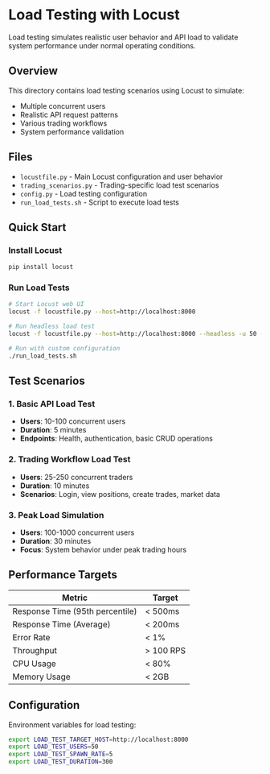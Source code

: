 # Load Testing with Locust

Load testing simulates realistic user behavior and API load to validate system performance under normal operating conditions.

## Overview

This directory contains load testing scenarios using Locust to simulate:
- Multiple concurrent users
- Realistic API request patterns
- Various trading workflows
- System performance validation

## Files

- `locustfile.py` - Main Locust configuration and user behavior
- `trading_scenarios.py` - Trading-specific load test scenarios
- `config.py` - Load testing configuration
- `run_load_tests.sh` - Script to execute load tests

## Quick Start

### Install Locust
```bash
pip install locust
```

### Run Load Tests
```bash
# Start Locust web UI
locust -f locustfile.py --host=http://localhost:8000

# Run headless load test
locust -f locustfile.py --host=http://localhost:8000 --headless -u 50 -r 5 -t 300s

# Run with custom configuration
./run_load_tests.sh
```

## Test Scenarios

### 1. Basic API Load Test
- **Users**: 10-100 concurrent users
- **Duration**: 5 minutes
- **Endpoints**: Health, authentication, basic CRUD operations

### 2. Trading Workflow Load Test
- **Users**: 25-250 concurrent traders
- **Duration**: 10 minutes
- **Scenarios**: Login, view positions, create trades, market data

### 3. Peak Load Simulation
- **Users**: 100-1000 concurrent users
- **Duration**: 30 minutes
- **Focus**: System behavior under peak trading hours

## Performance Targets

| Metric | Target |
|--------|--------|
| Response Time (95th percentile) | < 500ms |
| Response Time (Average) | < 200ms |
| Error Rate | < 1% |
| Throughput | > 100 RPS |
| CPU Usage | < 80% |
| Memory Usage | < 2GB |

## Configuration

Environment variables for load testing:
```bash
export LOAD_TEST_TARGET_HOST=http://localhost:8000
export LOAD_TEST_USERS=50
export LOAD_TEST_SPAWN_RATE=5
export LOAD_TEST_DURATION=300
```